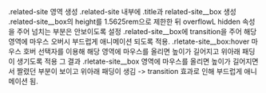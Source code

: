 .related-site 영역 생성
.related-site 내부에 .title과 related-site__box 생성
.related-site__box의 height를 1.5625rem으로 제한한 뒤 overflowL hidden 속성을 주어 넘치는 부분은 안보이도록 설정
.related-site__box에 transition을 주어 해당영역에 마우스 오버시 부드럽게 애니메이션 되도록 적용.
.rletate-site__box:hover 마우스 호버 선택자를 이용해 해당 영역에 마우스를 올리면 높이가 길어지고 위아래 패딩이 생기도록 적용
그 결과 .rletate-site__box 영역에 마우스를 올리면 높이가 길어지면서 짤렸던 부분이 보이고 위아래 패딩이 생김 -> transition 효과로 인해 부드럽게 애니메이션 됨.
